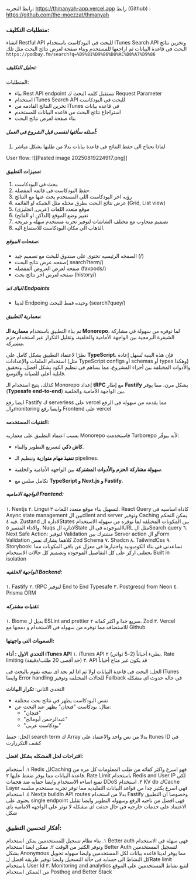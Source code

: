 رابط التجربه: https://thmanyah-app.vercel.app
رابط (Github) : https://github.com/the-moezzat/thmanyah

### متطلبات التكليف:
انشاء Restful API للبحث فى البودكاست باستخدام ITunes Search API وتخزين نتائج البحث فى قاعدة البيانات ثم اراجعها للمستخدم وبناء صفحة لعرض نتائج البحث مثل تلك `https://podbay.fm/search?q=%D9%81%D9%86%D8%AC%D8%A7%D9%86`

##### تحليل التكليف:
المتطلبات:
- بناء Rest API endpoint تستقبل كلمه البحث ك Request Parameter
- استخدام ITunes Search API للبحث فى البودكاست
- تخزين النتائج القادمه من ITunes فى قاعده بيانات
- استراجاع نتائج البحث من قاعده البيانات للمستخدم
- بناء صفحة لعرض نتائج البحث

##### أسئله سألتها لنفسى قبل الشروع فى العمل:
1. لماذا نحتاج الى حفظ النتائج فى قاعدة بيانات بدلا من طلبها بشكل مباشر


User flow:
![[Pasted image 20250819224917.png]]

#### مميزات التطبيق:
1. بحث فى البودكاست.
2. حفظ البودكاست فى قائمه المفضله.
3. رؤيه اخر البودكاست اللى المستخدم بحث عنها مع النتائج
4. عرض نتائج البحث بطرق مختله مثل الشبكه او القائمه (Grid, List view)
5. موقع متعدد اللغات (عربى, انجليزى)
6. تغيير وضع الموقع (الداكن او الفاتح)
7. تصميم متجاوب مع مختلف الشاشات لتوفير تجربة مستخدم سهله و مريحه
8. الذهاب الى مكان البودكاست للاستماع اليه.

##### صفحات الموقع:
- الصفحه الرئيسيه تحتوى على صندوق للبحث مع تصميم جيد (/)
- صفحه عرض نتائج البحث( search?term/)
- صفحه لعرض العروض المفضله (favpods/)
- صفحه لعرض اخر نتائج بحث (history/)

##### الباك اند Endpoints
- لدينا Endpoing وحيده فقط للبحث (search?quey/)

##### معمارية التطبيق:
تم بناء التطبيق باستخدام **معمارية الـ Monorepo**، لما توفره من سهولة في مشاركة الشيفرة البرمجية بين الواجهة الأمامية والخلفية، وتقليل التكرار عبر استخدام حزم مشتركة.

نظرًا لاعتماد التطبيق بشكل كامل على **TypeScript**، فإن هذه البنية تُسهل إعادة استخدام الملفات والإعدادات (مثل TypeScript configs أو schemas أو types وهكذا) والأدوات المختلفة بين أجزاء المشروع، مما يساهم في تنظيم الكود بشكل أفضل، وتحقيق قابلية أعلى للصيانة والتوسع.

كذلك، يتيح استخدام الـ Monorepo إعداد **tRPC** مع إطار **Fastify** بشكل مرن، مما يوفر  (**Typesafe end-to-end**) بين الواجهة الأمامية والخلفية.

ايضا رفع Fastify ك serverless على vercel مما يقدمه من سهوله فى الرفع والmonitoring
وايضا رفع Frontend على vercel
#### التقنيات المستخدمه:
بسبب اعتماد التطبيق على معماريه Monorepo فاستخدمت Turborepo لأنه ييوفّر:

- **كاش ذكي** لتسريع التطوير والبناء.
    
- **تنفيذ مهام متوازية** وتنظيم الـ pipelines.
    
- **سهولة مشاركة الحزم والأدوات المشتركة** بين الواجهة الأمامية والخلفية.
    
- تكامل سلس مع **TypeScript و Next.js و Fastify**.
##### الواجهة الاماميه Frontend:
١. Nextjs
٢. Lingui لتسهيل بناء موقع متعدد اللغات
٣. React Query كاداة اساسيه فى Async state management بين الclient and server وتوفير Caching يمكن التحكم فيه
٤. Zustand لاداره الStates بين المكونات المختلفه لما توفره من سهوله الاستخدام والاداء المتميز
٥. Nuqs لادارة الState الموجوده فى الURL مثل الSearch query
٦. Next Safe Action: لتوفير Validation مشترك بين Server action و الForm Validation كلاهما يشارك نفس Zod Schema
٧. Shadcn
٨. TailwindCss
٩. Storybook: تساعدنى فى بناء الكومبونيد واختبارها فى معزل عن باقى المكونات مما يجعلنى اركز على كل التفاصيل الموجوده وتصميم كل حالات الاستخدام Built in isolation

##### الواجهة الخلفيه Backend:
١. Fastify
٢. tRPC لتوفير End to End Typesafe
٣. Postgresql from Neon
٤. Prisma ORM

##### تقنيات مشتركه:
١. Biome بديل ل ESLint and prettier سريع جدا و اكثر كفائه
٢. Zod
٣. Vercel للاستضافه مما توفره من سهوله فى الاستخدام و دمجها مع Github

#### الصعوبات التى واجهتها:

 **التحدي الاول : أداء iTunes API**
١. iTunes API بطيء أحياناً (2-5 ثواني)
٢. Rate limiting (حد أقصى 20 طلب/دقيقة)
٣. API قد يكون غير متاح أحياناً

الحل: البحث فى قاعدة البيانات اولا ثم اذا لم نجد اى نتيجه نقوم بالبحث فى ITunes وايضا Error handling للحالات المختلفه وتوفير Fallback فى حاله حدوث اى مشكله

التحدى الثانى:  **تكرار البيانات**
- نفس البودكاست يظهر في نتائج بحث مختلفة
- مثال: بودكاست "فنجان" يظهر عند البحث عن:
  * "فنجان"
  * "عبدالرحمن أبومالح"
  * "بودكاست عربي"

الحل: حفظ search term ك Array بدلا من نص واحد والاعتماد على Itunes ID فى كشف التكررارت

#### اقتراحات لحل المشكله بشكل افضل:
١. أستخدام Redis للCaching فهو اسرع واكثر كفائه من طلب المعلومات كل مره من قاعدة البيانات مما يوفر ضغط عليها
٢. Rate Limit باستخدام Redis and User IP لكى نمنع اساءه الاستخدام وايضا حمايه ضد هجمات DDoS
٣. استخدام KV db كCache Layer فهى اسرع بكثير جدا من قواعد البيانات التقليديه مما توفر تجربه مستخدم سلسه
٤. استخدام Nextjs buildin API routes بدلا من استخدام Fastify وخصوصا ان التطبيق يحتوى على single endpoint فهى افضل من ناحيه الرفع وسهوله التطوير وايضا تقليل الاعتماد على خدمات خارجيه فى حال حدثت اى مشكله لا توثر على الواجهه الاماميه باى شكل

### أفكار لتحسين التطبيق:
١. بناء نظام تسجيل للمستخدمين يمكن استخدام Better auth فهى سهله فى الاستخدام وتوفر الكثير من الوقت
٢. ممكن ايضا استخدام Better Auth لتسجيل المستخدمين بشكل Anonymous مما يوفر لدينا قاعده بيانات لكل المستخدمين وايضا سهوله تحويل كل النشاط الى حسابه فى حالة التسجيل وايضا توفير طريقه افضل لRate limit باستخدام User Id
٣. Monitoring and analytics لتتبع نشاط المستخدمين على الموقع من الممكن استخدام Posthog and Better Stack
